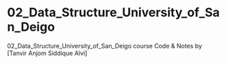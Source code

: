 # 02_Data_Structure_University_of_San_Deigo
 02_Data_Structure_University_of_San_Deigo course Code & Notes by [Tanvir Anjom Siddique Alvi]

